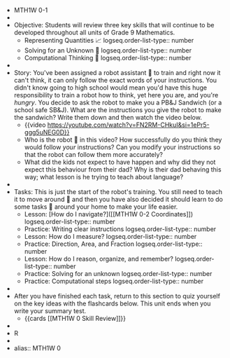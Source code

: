 - MTH1W 0-1
-
- Objective:  Students will review three key skills that will continue to be developed throughout all units of Grade 9 Mathematics.
	- Representing Quantities 📈
	  logseq.order-list-type:: number
	- Solving for an Unknown 🟰
	  logseq.order-list-type:: number
	- Computational Thinking 🧮
	  logseq.order-list-type:: number
-
- Story:  You've been assigned a robot assistant 🤖 to train and right now it can't think, it can only follow the exact words of your instructions. You didn't know going to high school would mean you'd have this huge responsibility to train a robot how to think, yet here you are, and you're *hungry*. You decide to ask the robot to make you a PB&J Sandwich (or a school safe SB&J). What are the instructions you give the robot to make the sandwich? Write them down and then watch the video below.
	- {{video https://youtube.com/watch?v=FN2RM-CHkuI&si=1ePr5-ggg5uNEG0D}}
	- Who is the robot 🤖 in this video? How successfully do you think they would follow *your* instructions? Can you modify your instructions so that the robot can follow them more accurately?
	- What did the kids not expect to have happen and why did they not expect this behaviour from their dad? Why is their dad behaving this way; what lesson is he trying to teach about language?
-
- Tasks:  This is just the start of the robot's training. You still need to teach it to move around 🦿 and then you have also decided it should learn to do some tasks 🦾 around your home to make your life easier.
	- Lesson:  [How do I navigate?]([[MTH1W 0-2 Coordinates]])
	  logseq.order-list-type:: number
	- Practice:  Writing clear instructions
	  logseq.order-list-type:: number
	- Lesson:  How do I measure?
	  logseq.order-list-type:: number
	- Practice:  Direction, Area, and Fraction
	  logseq.order-list-type:: number
	- Lesson:  How do I reason, organize, and remember?
	  logseq.order-list-type:: number
	- Practice:  Solving for an unknown
	  logseq.order-list-type:: number
	- Practice:  Computational steps
	  logseq.order-list-type:: number
-
- After you have finished each task, return to this section to quiz yourself on the key ideas with the flashcards below. This unit ends when you write your summary test.
	- {{cards [[MTH1W 0 Skill Review]]}}
-
- R
-
- alias:: MTH1W 0